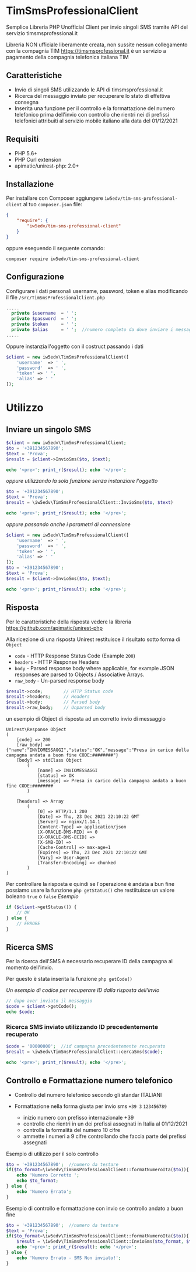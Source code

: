 # TimSmsProfessionalClient
Semplice Libreria PHP Unofficial Client per invio singoli SMS tramite API del servizio timsmsprofessional.it

Libreria NON ufficiale liberamente creata, non sussite nessun collegamento con la compagnia TIM
https://timsmsprofessional.it è un servizio a pagamento della compagnia telefonica italiana TIM

## Caratteristiche
* Invio di singoli SMS utilizzando le API di timsmsprofessional.it
* Ricerca del messaggio inviato per recuperare lo stato di effettiva consegna
* Inserita una funzione per il controllo e la formattazione del numero telefonico prima dell'invio con controllo che rientri nei di prefissi telefonici attribuiti al servizio mobile italiano alla data del 01/12/2021

## Requisiti
- PHP 5.6+
- PHP Curl extension
- apimatic/unirest-php: 2.0+

## Installazione
Per installare con Composer aggiungere `iw5edv/tim-sms-professional-client` al tuo `composer.json` file:

```json
{
    "require": {
        "iw5edv/tim-sms-professional-client"
    }
}
```

oppure eseguendo il seguente comando:

```shell
composer require iw5edv/tim-sms-professional-client
```

## Configurazione
Configurare i dati personali username, password, token e alias
modificando il file `/src/TimSmsProfessionalClient.php`
```php
.....
  private $username  = ' ';
  private $password  = ' ';
  private $token     = ' ';
  private $alias     = ' ';  //numero completo da dove inviare i messaggi o Alias Certificato caricato sul proprio profilo
.....
```
Oppure instanzia l'oggetto con il costruct passando i dati
```php
$client = new iw5edv\TimSmsProfessionalClient([
    'username'	=> ' ',
    'password'	=> ' ',
    'token'	=> ' ',
    'alias'	=> ' '
]);
```

# Utilizzo
## Inviare un singolo SMS
```php
$client = new iw5edv\TimSmsProfessionalClient;
$to = '+391234567890';
$text = 'Prova';
$result = $client->InvioSms($to, $text);

echo '<pre>'; print_r($result); echo '</pre>';
```
*oppure utilizzando la sola funzione senza instanziare l'oggetto*
```php
$to = '+391234567890';
$text = 'Prova';
$result = \iw5edv\TimSmsProfessionalClient::InvioSms($to, $text)

echo '<pre>'; print_r($result); echo '</pre>';
```
*oppure passando anche i parametri di connessione*
```php
$client = new iw5edv\TimSmsProfessionalClient([
    'username'	=> ' ',
    'password'	=> ' ',
    'token'	=> ' ',
    'alias'	=> ' '
]);
$to = '+391234567890';
$text = 'Prova';
$result = $client->InvioSms($to, $text);

echo '<pre>'; print_r($result); echo '</pre>';
```

## Risposta
Per le caratteristiche della risposta vedere la libreria https://github.com/apimatic/unirest-php

Alla ricezione di una risposta Unirest restituisce il risultato sotto forma di `Object`
- `code` - HTTP Response Status Code (Example `200`)
- `headers` - HTTP Response Headers
- `body` - Parsed response body where applicable, for example JSON responses are parsed to Objects / Associative Arrays.
- `raw_body` - Un-parsed response body
```php
$result->code;        // HTTP Status code
$result->headers;     // Headers
$result->body;        // Parsed body
$result->raw_body;    // Unparsed body
```

un esempio di Object di risposta ad un corretto invio di messaggio
```
Unirest\Response Object
(
    [code] => 200
    [raw_body] => {"name":"INVIOMESSAGGI","status":"OK","message":"Presa in carico della campagna andata a buon fine CODE:########"}
    [body] => stdClass Object
        (
            [name] => INVIOMESSAGGI
            [status] => OK
            [message] => Presa in carico della campagna andata a buon fine CODE:########
        )

    [headers] => Array
        (
            [0] => HTTP/1.1 200
            [Date] => Thu, 23 Dec 2021 22:10:22 GMT
            [Server] => nginx/1.14.1
            [Content-Type] => application/json
            [X-ORACLE-DMS-RID] => 0
            [X-ORACLE-DMS-ECID] => 
            [X-SMB-ID] => 
            [Cache-Control] => max-age=1
            [Expires] => Thu, 23 Dec 2021 22:10:22 GMT
            [Vary] => User-Agent
            [Transfer-Encoding] => chunked
        )
)
```
Per controllare la risposta e quindi se l'operazione è andata a bun fine possiamo usare la funzione ```php getStatus()```
che restiituisce un valore boleano `true` o `false`
*Esempio*
```php
if ($client->getStatus()) {
	// OK
} else {
	// ERRORE
}
```

## Ricerca SMS
Per la ricerca dell'SMS è necessario recuperare ID della campagna al momento dell'invio.

Per questo è stata inserita la funzione ```php getCode()```

*Un esempio di codice per recuperare ID dalla risposta dell'invio*
```php
// dopo aver inviato il messaggio
$code = $client->getCode();
echo $code;
```
### Ricerca SMS inviato utilizzando ID precedentemente recuperato
```php
$code = '00000000';  //id campagna precedentemente recuperato
$result = \iw5edv\TimSmsProfessionalClient::cercaSms($code);

echo '<pre>'; print_r($result); echo '</pre>';
```

## Controllo e Formattazione numero telefonico
- Controllo del numero telefonico secondo gli standar ITALIANI
- Formattazione nella forma giusta per invio sms `+39 3` `123456789`

    - inizio numero con prefisso internazionale +39
    - controllo che rientri in un dei prefissi assegnati in Italia al 01/12/2021
    - controlla la formalità del numero 10 cifre
    - ammette i numeri a 9 cifre controllando che faccia parte dei prefissi assegnati

Esempio di utilizzo per il solo controllo
```php
$to = '+391234567890';  //numero da testare
if($to_format=\iw5edv\TimSmsProfessionalClient::formatNumeroIta($to)){
    echo 'Numero Corretto ';
    echo $to_format;
} else {
	echo 'Numero Errato';
}
```
Esempio di controllo e formattazione con invio se controllo andato a buon fine
```php
$to = '+391234567890';  //numero da testare
$text = 'Prova';
if($to_format=\iw5edv\TimSmsProfessionalClient::formatNumeroIta($to)){
	$result = \iw5edv\TimSmsProfessionalClient::InvioSms($to_format, $text);
	echo '<pre>'; print_r($result); echo '</pre>';
} else {
	echo 'Numero Errato - SMS Non inviato!';
}
```
